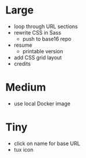 # Large
- loop through URL sections
- rewrite CSS in Sass
  - push to base16 repo
- resume
  - printable version
- add CSS grid layout
- credits
 
# Medium
- use local Docker image

# Tiny
- click on name for base URL
- tux icon
 
